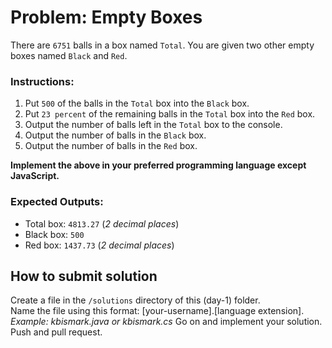 # Problem: Empty Boxes
There are `6751` balls  in a box named `Total`. You are given two other empty 
boxes named `Black` and `Red`.    
### Instructions:
1. Put `500` of the balls in the `Total` box into the `Black` box.   
2. Put `23 percent` of the remaining balls in the `Total` box into the `Red` box.   
3. Output the number of balls left in the `Total` box to the console.    
4. Output the number of balls in the `Black` box.    
5. Output the number of balls in the `Red` box.    

**Implement the above in your preferred programming language except JavaScript.**

### Expected Outputs:
- Total box: `4813.27` (*2 decimal places*)    
- Black box: `500`
- Red box: `1437.73` (*2 decimal places*)


## How to submit solution
Create a file in the `/solutions` directory of this (day-1) folder.    
Name the file using this format: \[your-username].\[language extension]. *Example: kbismark.java or kbismark.cs* 
Go on and implement your solution. Push and pull request.